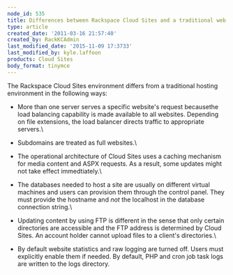 ```yaml
---
node_id: 535
title: Differences between Rackspace Cloud Sites and a traditional web hosting environment
type: article
created_date: '2011-03-16 21:57:40'
created_by: RackKCAdmin
last_modified_date: '2015-11-09 17:3733'
last_modified_by: kyle.laffoon
products: Cloud Sites
body_format: tinymce
---
```


The Rackspace Cloud Sites environment differs from a traditional hosting
environment in the following ways:

-   More than one server serves a specific website's request becausethe
    load balancing capability is made available to all websites.
    Depending on file extensions, the load balancer directs traffic to
    appropriate servers.\
      
-   Subdomains are treated as full websites.\
      
-   The operational architecture of Cloud Sites uses a caching mechanism
    for media content and ASPX requests. As a result, some updates might
    not take effect immedtiately.\
      
-   The databases needed to host a site are usually on different virtual
    machines and users can provision them through the control panel.
    They must provide the hostname and *not* the localhost in the
    database connection string.\
      
-   Updating content by using FTP is different in the sense that only
    certain directories are accessible and the FTP address is determined
    by Cloud Sites. An account holder cannot upload files to a client's
    directories.\
      
-   By default website statistics and raw logging are turned off. Users
    must explicitly enable them if needed. By default, PHP and cron job
    task logs are written to the logs directory.


